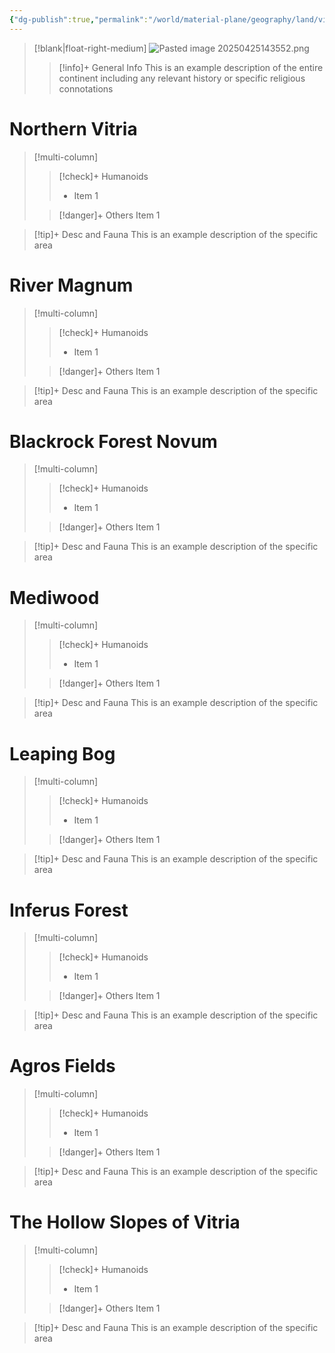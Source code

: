 ```yaml
---
{"dg-publish":true,"permalink":"/world/material-plane/geography/land/vitria/"}
---
```


>[!blank|float-right-medium]
>![Pasted image 20250425143552.png](/img/user/z_Assets/Pasted%20image%2020250425143552.png)
>
>>[!info]+ General Info
>>This is an example description of the entire continent including any relevant history or specific religious connotations 

# Northern Vitria

>[!multi-column]
>
>>[!check]+ Humanoids
>>- Item 1
>
>>[!danger]+ Others
>>Item 1

>[!tip]+ Desc and Fauna
>This is an example description of the specific area




# River Magnum

>[!multi-column]
>
>>[!check]+ Humanoids
>>- Item 1
>
>>[!danger]+ Others
>>Item 1

>[!tip]+ Desc and Fauna
>This is an example description of the specific area




# Blackrock Forest Novum

>[!multi-column]
>
>>[!check]+ Humanoids
>>- Item 1
>
>>[!danger]+ Others
>>Item 1

>[!tip]+ Desc and Fauna
>This is an example description of the specific area



# Mediwood

>[!multi-column]
>
>>[!check]+ Humanoids
>>- Item 1
>
>>[!danger]+ Others
>>Item 1

>[!tip]+ Desc and Fauna
>This is an example description of the specific area



# Leaping Bog

>[!multi-column]
>
>>[!check]+ Humanoids
>>- Item 1
>
>>[!danger]+ Others
>>Item 1

>[!tip]+ Desc and Fauna
>This is an example description of the specific area



# Inferus Forest

>[!multi-column]
>
>>[!check]+ Humanoids
>>- Item 1
>
>>[!danger]+ Others
>>Item 1

>[!tip]+ Desc and Fauna
>This is an example description of the specific area



# Agros Fields

>[!multi-column]
>
>>[!check]+ Humanoids
>>- Item 1
>
>>[!danger]+ Others
>>Item 1

>[!tip]+ Desc and Fauna
>This is an example description of the specific area



# The Hollow Slopes of Vitria

>[!multi-column]
>
>>[!check]+ Humanoids
>>- Item 1
>
>>[!danger]+ Others
>>Item 1

>[!tip]+ Desc and Fauna
>This is an example description of the specific area

